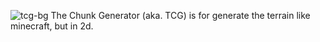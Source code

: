 ![tcg-bg](https://github.com/ry2110/the-chunk-generator/assets/170017889/23d8086f-8f52-4bf9-a2b6-c298cb876659)
The Chunk Generator (aka. TCG) is for generate the terrain like minecraft, but in 2d.
